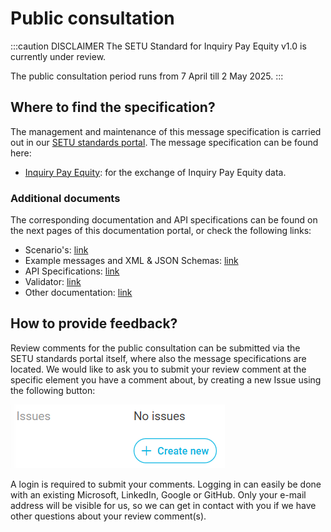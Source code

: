 # Public consultation

:::caution DISCLAIMER
The SETU Standard for Inquiry Pay Equity v1.0 is currently under review.

The public consultation period runs from 7 April till 2 May 2025.
:::

## Where to find the specification?

The management and maintenance of this message specification is carried out in our [SETU standards portal](https://setu.semantic-treehouse.nl/). The message specification can be found here:

- [Inquiry Pay Equity](https://setu.semantic-treehouse.nl/message-model-tree/Message_39959e0f-7327-4eb8-900c-ed33b0089b0f?panes=element_tree:Message_39959e0f-7327-4eb8-900c-ed33b0089b0f:dqdk37:primary): for the exchange of Inquiry Pay Equity data.

### Additional documents

The corresponding documentation and API specifications can be found on the next pages of this documentation portal, or check the following links:

- Scenario's: [link](https://standard.setu.nl/docs/inlenersbeloning/scenarios)
- Example messages and XML & JSON Schemas: [link](https://github.com/setu-standards/xml-specifications/tree/main/setu-inlenersbeloning/v1.0)
- API Specifications: [link](https://standard.setu.nl/docs/api/oas-gelijkwaardige-beloning)
- Validator: [link](https://setu.semantic-treehouse.nl/validator/SyntaxBinding_7468e93a-fd12-433b-8c05-0c52f4048cec)
- Other documentation: [link](https://standard.setu.nl/docs/inlenersbeloning/)

## How to provide feedback?

Review comments for the public consultation can be submitted via the SETU standards portal itself, where also the message specifications are located. We would like to ask you to submit your review comment at the specific element you have a comment about, by creating a new Issue using the following button:

![](../../static/img/issues.png)

A login is required to submit your comments. Logging in can easily be done with an existing Microsoft, LinkedIn, Google or GitHub. Only your e-mail address will be visible for us, so we can get in contact with you if we have other questions about your review comment(s).
